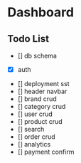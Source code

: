 # Dashboard

## Todo List

- [] db schema
- [x] auth
- [] deployment sst
- [] header navbar
- [] brand crud
- [] category crud
- [] user crud
- [] product crud
- [] search
- [] order crud
- [] analytics
- [] payment confirm


